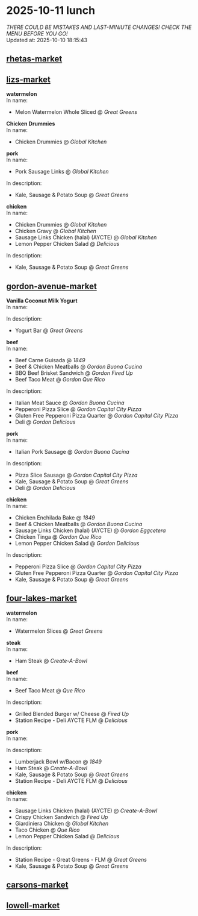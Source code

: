 # 2025-10-11 lunch  
*THERE COULD BE MISTAKES AND LAST-MINIUTE CHANGES! CHECK THE MENU BEFORE YOU GO!*  
Updated at: 2025-10-10 18:15:43  
## [rhetas-market](https://wisc-housingdining.nutrislice.com/menu/rhetas-market/lunch/2025-10-11)  
## [lizs-market](https://wisc-housingdining.nutrislice.com/menu/lizs-market/lunch/2025-10-11)  
**watermelon**  
In name:   
 - Melon Watermelon Whole Sliced @ *Great Greens*  
  
**Chicken Drummies**  
In name:   
 - Chicken Drummies @ *Global Kitchen*  
  
**pork**  
In name:   
 - Pork Sausage Links @ *Global Kitchen*  
  
In description:   
 - Kale, Sausage & Potato Soup @ *Great Greens*  
  
**chicken**  
In name:   
 - Chicken Drummies @ *Global Kitchen*  
 - Chicken Gravy @ *Global Kitchen*  
 - Sausage Links Chicken (halal) (AYCTE) @ *Global Kitchen*  
 - Lemon Pepper Chicken Salad @ *Delicious*  
  
In description:   
 - Kale, Sausage & Potato Soup @ *Great Greens*  
  
## [gordon-avenue-market](https://wisc-housingdining.nutrislice.com/menu/gordon-avenue-market/lunch/2025-10-11)  
**Vanilla Coconut Milk Yogurt**  
In name:   
  
In description:   
 - Yogurt Bar @ *Great Greens*  
  
**beef**  
In name:   
 - Beef Carne Guisada @ *1849*  
 - Beef & Chicken Meatballs @ *Gordon Buona Cucina*  
 - BBQ Beef Brisket Sandwich @ *Gordon Fired Up*  
 - Beef Taco Meat @ *Gordon Que Rico*  
  
In description:   
 - Italian Meat Sauce @ *Gordon Buona Cucina*  
 - Pepperoni Pizza Slice @ *Gordon Capital City Pizza*  
 - Gluten Free Pepperoni Pizza Quarter @ *Gordon Capital City Pizza*  
 - Deli @ *Gordon Delicious*  
  
**pork**  
In name:   
 - Italian Pork Sausage @ *Gordon Buona Cucina*  
  
In description:   
 - Pizza Slice Sausage @ *Gordon Capital City Pizza*  
 - Kale, Sausage & Potato Soup @ *Great Greens*  
 - Deli @ *Gordon Delicious*  
  
**chicken**  
In name:   
 - Chicken Enchilada Bake @ *1849*  
 - Beef & Chicken Meatballs @ *Gordon Buona Cucina*  
 - Sausage Links Chicken (halal) (AYCTE) @ *Gordon Eggcetera*  
 - Chicken Tinga @ *Gordon Que Rico*  
 - Lemon Pepper Chicken Salad @ *Gordon Delicious*  
  
In description:   
 - Pepperoni Pizza Slice @ *Gordon Capital City Pizza*  
 - Gluten Free Pepperoni Pizza Quarter @ *Gordon Capital City Pizza*  
 - Kale, Sausage & Potato Soup @ *Great Greens*  
  
## [four-lakes-market](https://wisc-housingdining.nutrislice.com/menu/four-lakes-market/lunch/2025-10-11)  
**watermelon**  
In name:   
 - Watermelon Slices @ *Great Greens*  
  
**steak**  
In name:   
 - Ham Steak @ *Create-A-Bowl*  
  
**beef**  
In name:   
 - Beef Taco Meat @ *Que Rico*  
  
In description:   
 - Grilled Blended Burger w/ Cheese @ *Fired Up*  
 - Station Recipe - Deli  AYCTE FLM @ *Delicious*  
  
**pork**  
In name:   
  
In description:   
 - Lumberjack Bowl w/Bacon @ *1849*  
 - Ham Steak @ *Create-A-Bowl*  
 - Kale, Sausage & Potato Soup @ *Great Greens*  
 - Station Recipe - Deli  AYCTE FLM @ *Delicious*  
  
**chicken**  
In name:   
 - Sausage Links Chicken (halal) (AYCTE) @ *Create-A-Bowl*  
 - Crispy Chicken Sandwich @ *Fired Up*  
 - Giardiniera Chicken @ *Global Kitchen*  
 - Taco Chicken @ *Que Rico*  
 - Lemon Pepper Chicken Salad @ *Delicious*  
  
In description:   
 - Station Recipe - Great Greens - FLM @ *Great Greens*  
 - Kale, Sausage & Potato Soup @ *Great Greens*  
  
## [carsons-market](https://wisc-housingdining.nutrislice.com/menu/carsons-market/lunch/2025-10-11)  
## [lowell-market](https://wisc-housingdining.nutrislice.com/menu/lowell-market/lunch/2025-10-11)  
  
